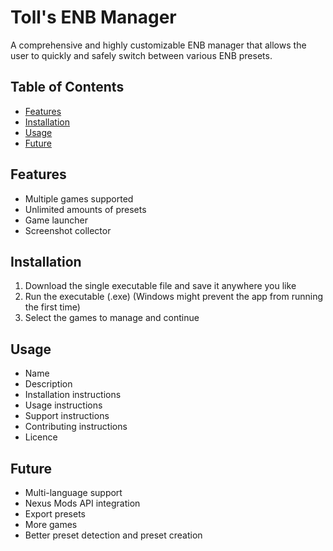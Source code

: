 # Toll's ENB Manager

A comprehensive and highly customizable ENB manager that allows the user to quickly and safely switch between various ENB presets.

## Table of Contents

- [Features](#features)
- [Installation](#installation)
- [Usage](#usage)
- [Future](#future)

## Features

- Multiple games supported
- Unlimited amounts of presets
- Game launcher
- Screenshot collector

## Installation

1. Download the single executable file and save it anywhere you like
2. Run the executable (.exe) (Windows might prevent the app from running the first time)
3. Select the games to manage and continue

## Usage

- Name
- Description
- Installation instructions
- Usage instructions
- Support instructions
- Contributing instructions
- Licence

## Future

- Multi-language support
- Nexus Mods API integration
- Export presets
- More games
- Better preset detection and preset creation
